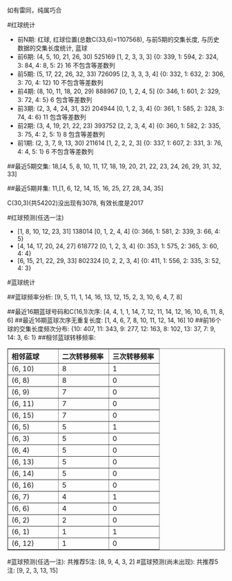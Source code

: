 <!-- 
.. title: 双色球2012072期(2012-06-21)数据分析报告
.. slug: slott-2012072-2012-06-21-report
.. date: 2012-06-22 08:00:00 UTC+08:00
.. tags: Lottery
.. link: 
.. description: 
.. type: text
-->

如有雷同，纯属巧合

<!-- TEASER_END-->

#红球统计

- 前N期: 红球, 红球位置(总数C(33,6)=1107568), 与前5期的交集长度, 与历史数据的交集长度统计, 蓝球
- 前6期: (4, 5, 10, 21, 26, 30) 525169 [1, 2, 3, 3, 3] {0: 339, 1: 594, 2: 324, 3: 84, 4: 8, 5: 2} 16 不包含等差数列
- 前5期: (5, 17, 22, 26, 32, 33) 726095 [2, 3, 3, 3, 4] {0: 332, 1: 632, 2: 306, 3: 70, 4: 12} 10 不包含等差数列
- 前4期: (8, 10, 11, 18, 20, 29) 888967 [0, 1, 2, 4, 5] {0: 346, 1: 601, 2: 329, 3: 72, 4: 5} 6 包含等差数列
- 前3期: (2, 3, 4, 24, 31, 32) 204944 [0, 1, 2, 3, 4] {0: 361, 1: 585, 2: 328, 3: 74, 4: 6} 11 包含等差数列
- 前2期: (3, 4, 19, 21, 22, 23) 393752 [2, 2, 3, 4, 4] {0: 360, 1: 582, 2: 335, 3: 75, 4: 2, 5: 1} 8 包含等差数列
- 前1期: (2, 3, 7, 9, 13, 30) 211614 [1, 2, 2, 2, 3] {0: 337, 1: 607, 2: 331, 3: 76, 4: 4, 5: 1} 6 不包含等差数列

##最近5期交集:
18,[4, 5, 8, 10, 11, 17, 18, 19, 20, 21, 22, 23, 24, 26, 29, 31, 32, 33]

##最近5期并集:
11,[1, 6, 12, 14, 15, 16, 25, 27, 28, 34, 35]

C(30,3)(共54202)没出现有3078, 
有效长度是2017

#红球预测(任选一注)

- [1, 8, 10, 12, 23, 31] 138014 [0, 1, 2, 4, 4] {0: 366, 1: 581, 2: 339, 3: 66, 4: 5}
- [4, 14, 17, 20, 24, 27] 618772 [0, 1, 2, 3, 4] {0: 353, 1: 575, 2: 365, 3: 60, 4: 4}
- [6, 15, 21, 22, 29, 33] 802324 [0, 2, 2, 3, 4] {0: 411, 1: 556, 2: 335, 3: 52, 4: 3}

#蓝球统计

##蓝球频率分析:
[9, 5, 11, 1, 14, 16, 13, 12, 15, 2, 3, 10, 6, 4, 7, 8]

##最近16期蓝球号码和C(16,1)次序:
[4, 4, 1, 1, 14, 7, 12, 11, 14, 12, 16, 10, 6, 11, 8, 6]
##最近16期蓝球次序无重复长度:
[1, 4, 6, 7, 8, 10, 11, 12, 14, 16] 10
##前16个球的交集长度频次分布:
{10: 407, 11: 343, 9: 277, 12: 163, 8: 102, 13: 37, 7: 9, 14: 3, 6: 1}
##相邻蓝球转移频率:
<table border="1" class="table table-striped dataframe">
  <thead>
    <tr style="text-align: left;">
      <th style="min-width: 100px;">相邻蓝球</th>
      <th style="min-width: 100px;">二次转移频率</th>
      <th style="min-width: 100px;">三次转移频率</th>
    </tr>
  </thead>
  <tbody>
    <tr>
      <td> (6, 10)</td>
      <td> 8</td>
      <td> 1</td>
    </tr>
    <tr>
      <td>  (6, 8)</td>
      <td> 8</td>
      <td> 0</td>
    </tr>
    <tr>
      <td>  (6, 9)</td>
      <td> 7</td>
      <td> 0</td>
    </tr>
    <tr>
      <td> (6, 11)</td>
      <td> 7</td>
      <td> 0</td>
    </tr>
    <tr>
      <td> (6, 15)</td>
      <td> 7</td>
      <td> 0</td>
    </tr>
    <tr>
      <td>  (6, 5)</td>
      <td> 5</td>
      <td> 1</td>
    </tr>
    <tr>
      <td>  (6, 3)</td>
      <td> 5</td>
      <td> 0</td>
    </tr>
    <tr>
      <td>  (6, 4)</td>
      <td> 5</td>
      <td> 0</td>
    </tr>
    <tr>
      <td> (6, 13)</td>
      <td> 5</td>
      <td> 0</td>
    </tr>
    <tr>
      <td> (6, 14)</td>
      <td> 5</td>
      <td> 0</td>
    </tr>
    <tr>
      <td> (6, 16)</td>
      <td> 5</td>
      <td> 0</td>
    </tr>
    <tr>
      <td>  (6, 7)</td>
      <td> 4</td>
      <td> 1</td>
    </tr>
    <tr>
      <td>  (6, 6)</td>
      <td> 4</td>
      <td> 0</td>
    </tr>
    <tr>
      <td>  (6, 2)</td>
      <td> 2</td>
      <td> 0</td>
    </tr>
    <tr>
      <td>  (6, 1)</td>
      <td> 1</td>
      <td> 1</td>
    </tr>
    <tr>
      <td> (6, 12)</td>
      <td> 1</td>
      <td> 0</td>
    </tr>
  </tbody>
</table>
#蓝球预测(任选一注):
共推荐5注: [8, 9, 4, 3, 2]
#蓝球预测(尚未出现):
共推荐5注: [9, 2, 3, 13, 15]

